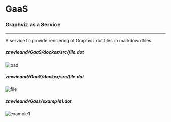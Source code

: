 # GaaS
### Graphviz as a Service
---

A service to provide rendering of Graphviz dot files in markdown files.

##### zmwieand/GaaS/docker/src/file.dot
![bad](http://localhost:5000/generate_image?repository=zmwieand/GaaS&filepath=README.md)

##### zmwieand/GaaS/docker/src/file.dot
![file](http://localhost:5000/generate_image?repository=zmwieand/GaaS&filepath=docker/src/file.dot)

##### zmwieand/Gass/example1.dot
![example1](http://localhost:5000/generate_image?repository=zmwieand/GaaS&filepath=example1.dot)


